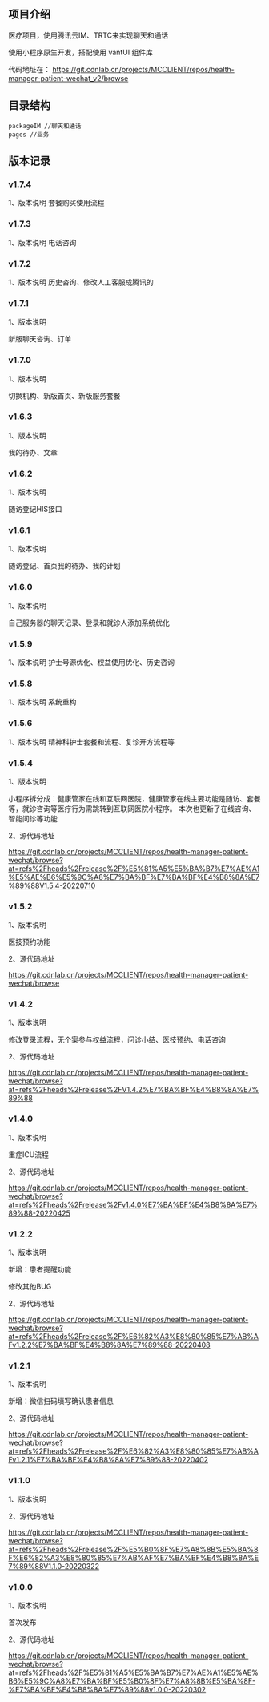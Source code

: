 ## 项目介绍

医疗项目，使用腾讯云IM、TRTC来实现聊天和通话

使用小程序原生开发，搭配使用 vantUI 组件库

 代码地址在：
https://git.cdnlab.cn/projects/MCCLIENT/repos/health-manager-patient-wechat_v2/browse  

## 目录结构

```
packageIM //聊天和通话
pages //业务
```

## 版本记录
### **v1.7.4**
1、版本说明
套餐购买使用流程
### **v1.7.3**
1、版本说明
电话咨询
### **v1.7.2**
1、版本说明
历史咨询、修改人工客服成腾讯的
### **v1.7.1**
1、版本说明

新版聊天咨询、订单
### **v1.7.0**
1、版本说明

切换机构、新版首页、新版服务套餐
### **v1.6.3**
1、版本说明

我的待办、文章
### **v1.6.2**
1、版本说明

随访登记HIS接口
### **v1.6.1**
1、版本说明

随访登记、首页我的待办、我的计划
### **v1.6.0**
1、版本说明

自己服务器的聊天记录、登录和就诊人添加系统优化
### **v1.5.9**
1、版本说明
护士号源优化、权益使用优化、历史咨询

### **v1.5.8**
1、版本说明
系统重构

### **v1.5.6**
1、版本说明
精神科护士套餐和流程、复诊开方流程等


### **v1.5.4**
1、版本说明

小程序拆分成：健康管家在线和互联网医院，健康管家在线主要功能是随访、套餐等，就诊咨询等医疗行为需跳转到互联网医院小程序。
本次也更新了在线咨询、智能问诊等功能

2、源代码地址

https://git.cdnlab.cn/projects/MCCLIENT/repos/health-manager-patient-wechat/browse?at=refs%2Fheads%2Frelease%2F%E5%81%A5%E5%BA%B7%E7%AE%A1%E5%AE%B6%E5%9C%A8%E7%BA%BF%E7%BA%BF%E4%B8%8A%E7%89%88V1.5.4-20220710

### **v1.5.2**
1、版本说明

医技预约功能

2、源代码地址

https://git.cdnlab.cn/projects/MCCLIENT/repos/health-manager-patient-wechat/browse

### **v1.4.2**
1、版本说明

修改登录流程，无个案参与权益流程，问诊小结、医技预约、电话咨询

2、源代码地址

https://git.cdnlab.cn/projects/MCCLIENT/repos/health-manager-patient-wechat/browse?at=refs%2Fheads%2Frelease%2FV1.4.2%E7%BA%BF%E4%B8%8A%E7%89%88

### **v1.4.0**
1、版本说明

重症ICU流程

2、源代码地址

https://git.cdnlab.cn/projects/MCCLIENT/repos/health-manager-patient-wechat/browse?at=refs%2Fheads%2Frelease%2Fv1.4.0%E7%BA%BF%E4%B8%8A%E7%89%88-20220425

### **v1.2.2**
1、版本说明

新增：患者提醒功能 

修改其他BUG

2、源代码地址

https://git.cdnlab.cn/projects/MCCLIENT/repos/health-manager-patient-wechat/browse?at=refs%2Fheads%2Frelease%2F%E6%82%A3%E8%80%85%E7%AB%AFv1.2.2%E7%BA%BF%E4%B8%8A%E7%89%88-20220408

### **v1.2.1**
1、版本说明

新增：微信扫码填写确认患者信息

2、源代码地址

https://git.cdnlab.cn/projects/MCCLIENT/repos/health-manager-patient-wechat/browse?at=refs%2Fheads%2Frelease%2F%E6%82%A3%E8%80%85%E7%AB%AFv1.2.1%E7%BA%BF%E4%B8%8A%E7%89%88-20220402

### **v1.1.0**
1、版本说明


2、源代码地址

https://git.cdnlab.cn/projects/MCCLIENT/repos/health-manager-patient-wechat/browse?at=refs%2Fheads%2Frelease%2F%E5%B0%8F%E7%A8%8B%E5%BA%8F%E6%82%A3%E8%80%85%E7%AB%AF%E7%BA%BF%E4%B8%8A%E7%89%88V1.1.0-20220322

### **v1.0.0**
1、版本说明

首次发布

2、源代码地址

https://git.cdnlab.cn/projects/MCCLIENT/repos/health-manager-patient-wechat/browse?at=refs%2Fheads%2F%E5%81%A5%E5%BA%B7%E7%AE%A1%E5%AE%B6%E5%9C%A8%E7%BA%BF%E5%B0%8F%E7%A8%8B%E5%BA%8F-%E7%BA%BF%E4%B8%8A%E7%89%88v1.0.0-20220302






